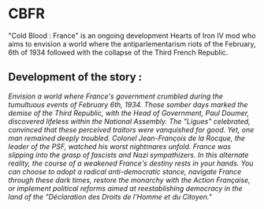# CBFR
"Cold Blood : France" is an ongoing development Hearts of Iron IV mod who aims to envision a world where the antiparlementarism riots of the February, 6th of 1934 followed with the collapse of the Third French Republic.

## Development of the story : 
*Envision a world where France's government crumbled during the tumultuous events of February 6th, 1934. Those somber days marked the demise of the Third Republic, with the Head of Government, Paul Doumer, discovered lifeless within the National Assembly. The "Ligues" celebrated, convinced that these perceived traitors were vanquished for good. Yet, one man remained deeply troubled. Colonel Jean-François de la Rocque, the leader of the PSF, watched his worst nightmares unfold. France was slipping into the grasp of fascists and Nazi sympathizers. In this alternate reality, the course of a weakened France's destiny rests in your hands. You can choose to adopt a radical anti-democratic stance, navigate France through these dark times, restore the monarchy with the Action Française, or implement political reforms aimed at reestablishing democracy in the land of the "Déclaration des Droits de l'Homme et du Citoyen."*
